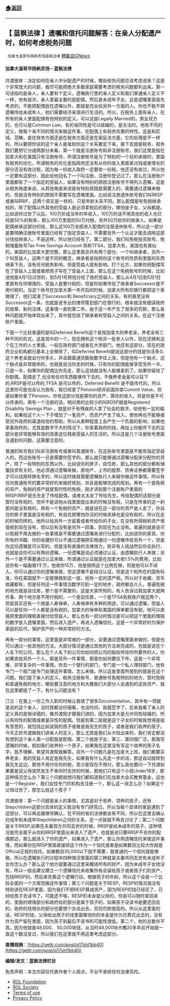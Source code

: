 ###  [:house:返回](README.md)
---


## 【 蓝枫法律 】遗嘱和信托问题解答：在亲人分配遗产时，如何考虑税务问题
` 加拿大温哥华扬帆农场蓝枫法律` [轉載自GNews](https://gnews.org/zh-hans/2464157/)

#### 加拿大温哥华扬帆农场 – 蓝枫法律
    
共渡彼岸：决定如何在亲人中分配遗产的时候，哪些税务问题应该考虑进来？这是个非常庞大的问题，我尽可能把绝大多数家庭需要考虑的税务问题都列出来。第一句话指的是亲人，亲人要有个定义，遗嘱执行里的亲人定义和我们普通亲人定义不一样，他有层次。亲人里最主要的是配偶，然后是未成年子女，这是遗嘱里面首先考虑的。不能把配偶放在遗嘱以外，那就是完全给另外一方面的人。你也不能不把遗嘱传给未成年人，他们需要经济来源进行生活的。所以，在税务上面有亲人，在所有的亲人里面配偶有他特别的定义。可以说是Legally Married的，男女双方的，也可以是Common Law。有的省同性是可以结婚的，是合法的。他有不同的定义，按每个省不同的情况来做这件事。在配偶上有税务优惠的特性。这是和区域、范畴，是在财务方面还是在税务方面还是在家庭法方面，它的处理是不一样的，所以要把你说的这个亲人是谁和你这个关系要定下来。接下去就是税务，税务我们要把它分成两部分来看，第一个就是注册账号和非注册账号，我们这里是指在加拿大和在美国只有注册账号，所谓注册账号是为了特别的一个目的来做的，里面有税务的优化，所谓税务的优化是指政府还没有从你的收入里面拿过钱或者增长的部分还没有收过税，因为每一份收入政府一定要收一份税，他还没有收过，所以他一定要有这部分，因此给他冠名了一个叫注册，注册你登记过了。那么在注册账户里面都有了一个指定的受益人，如果没有特别的原因注册账号不用列入遗嘱，这是从税务角度来说。从其他角度来说是有特别原因是需要入的，需要通过遗嘱来做的，但是没有特别的原因不需要写在遗嘱里面。比如说注册退休账号我们叫RRSP或者叫RRIF，这两个其实是一样的，只是年龄关系不同。那么配偶是有免税继承权的，除了配偶以外其他的受益人是必须拿税后的部分，哪怕是子女、父母都是。比如说你过世了以后，100万折成当年的年收入，100万的话不用其他的收入也已经是50%的税率，那么100万里面的50万付税，另外50万给你的继承人。如果是配偶继承这部分的钱，那么这100万全部进入配偶的注册退休账号，所以这一部分是要明确注册账号里面已经有了指定受益人，不需要另外一个认证才能去调用这部分钱给继承人，不是这样，所以他已经有了。第二部分，我们叫免税投资账号、免税储蓄账号Tax Free Savings Account 简称TFSA，加拿大有，美国也有类似的，美国的比加拿大更完整。那么这里面总共有两个部分，一个叫继承者，另外一个叫受益人，这两个是不同的概念，继承者是指把你这个账号的性质和里面的东西继承下去，没有任何税务影响，但是受益人就有影响。打个比方，如果你把配偶写在了受益人上面或者把孩子写在了受益人上面，那么在这个免税账号的时候，比如说他是4月1日过世的，到5月1号把钱分给了他的受益人，那么从4月1日到5月1日里面有任何增值的，受益人是要付税的，但是你如果传给了继承者Successor是不用付税的。当这个账号在加拿大第一年开启的时候，加拿大所有的银行都把这个表做错了，他们混淆了Successor和 Beneficiary之间的关系，有的甚至没有Successor这一条，也就是说专业的律师策划部门在银行的，根本就没有细读政府的规章、新的法律。这事情一直到第二年，由于这一年产生了很多的罚款，那么各种问题就开始体现出来了，其中就包括了继承者和受益人之间的关系，在这个注册账户里面。
 
下面一个比较普遍的是叫Deferred Benefit这个是指加拿大的养老金，养老金有三种不同的形式，这是其中的一个，现在拥有这个除非一批老人以外，现在还拥有这个在工作的人士里面，一般在政府部门或者在大学部门，他还有这部分，现在的政府企业机构都已基本上全移除了，叫Deferred Benefit就说这部分的钱是你活多久这个养老金就会付你多久，并且跟着通货膨胀数字往上涨，但是他有一个缺点，这个缺点是非常致命的，也就是说当你走的时候，只有你的配偶能够享受另外一半，只是一半，如果你的配偶比你先走，那么这钱就没有人能够拿到了。如果你留给了你配偶，配偶走了,也没有任何东西能够传下去的，不像养老金是可以往下的,RRSP是可以传的,TFSA 是可以传的，Deferred Benefit 是不能传代的。所以这里你可能也会认为我有，我已经拿了Pension除非前面你拿Commit Value，但是如果你拿了Pension，你有这部分钱是算你的资产、算你的收入，但是你是不可以传承的。再有一个注册的话，相对用的比较少的叫RDSP就是Registered Disability Savings Plan ，就是对于有残疾的人拿了社会的救济，给他有一定的福利。如果给这个人一下子增加了一笔资产，而资产产生了收入，使他再也不能够接受另外政府的渠道给他的帮助，所以从某种程度上会产生一个负面的影响，如果他拿着政府的，尤其是数字不大的情况下，你拿着政府的钱，再加上你能传下去的这部分是非常能够有效的改善这位残疾受益人的生活的，所以这是几个注册账号里面会遇到的问题，这需要注意的。
 
普通的账号我们叫非注册账号或者叫普通账号，在这些账号里面是不能有指定受益人的，而这些账号一旦是需要你签字的，那么就只能够通过遗嘱分配来分配你的资产，除了一些特别的东西以外，比如说你的房子、自住房，那么其他的部分都和储蓄投资有关的，他必须通过遗嘱来做，房地产、上市的股票、债券证券都需要签字才可以动用转换名字的，所以这时候就需要遗嘱执行人来替你做这件事情，所以有任何普通账号的要非常好的来做好规划，并且是能够完成的规划。再有一个是免税的资产，免税的资产就是暂时性的免税，刚才讲到那个注册账户里面的RRSP/RRIF是先生走了传给配偶，或者太太走了传给先生，传给配偶的这部分是暂时没有税的，但并不是说他从钱里面提出来的时候没有税，只是在传承的这一刹那间是没有税的。再有一个免税的资产，就是说在这一部分的资产是人走了，你自住的房子里面是没有税的，有自住房哪怕你活的时候卖掉也是没有税的，所以在走的时候同样的。他所以给另外一方留着或者传给你的子女，在没有所得税和资产增值税到现在没有，但以后有没有是另外一回事，到现在为止没有。普遍的就是说可以免税不用去做的一些事情是不需要通过遗嘱来进行分配的，比如说你的家具、你所有的书籍、你的收藏你可以不通过遗嘱把实物通过一份遗嘱传给另外一个，但是你这份遗嘱是可以写的，但是没有直接的法律效力，除非有人挑战然后你去执行，也就是说你可以有两份遗嘱，一份遗嘱是说必须通过认证，由遗嘱执行人来做；另外一个是不需要通过认证来做，所谓通过认证就是在加拿大收1.5%的费用，比如说你有一幅画值1千万，他收你15万，他是按照这个比例在做，但是他可以不进入，你可以通过你的遗嘱来做，但这遗嘱不是经过认证。但是这个和所在的国有标准，你在美国就不一定能够做到这一层，他有一定的遗产税。所以对于收藏、货币收藏都有，但是任何这一件事情当数字已到一定的地步，政府都会介入，普遍免税的地方就是自住房，那个是不需要的，这是大家所知的。有人告诉过我加拿大就两件事、两个地方是不用付税的，一个是自住房，一个是TFSA免税账户就这两个，但是其实还有一个就是人寿保单，人寿保单有多种的用途，可以通过遗嘱，受益人可以是任何一个人都是没有税的，加拿大的保单和美国的保单都没有税，他可以直接把里面的理赔直接付给受益人，那么也有一部分的情况是可以把这个里面的理赔的数字放入遗嘱里面，然后进入遗产，再进入遗嘱信托，这是一个非常好的为保护家庭的后代，保护资产的一种非常好的方法。
 
再有一部分的事情，这里面是非常难的一部分，会要通过遗嘱里面来做的，但是也可以通过一些其他的方法，大部分情况是通过其他的方法来完成的，也就是说在个人名下的公司，那么在个人名下的公司你如何把公司的股权传给你所要传的人，你如果卖给另外一个人，那是另外一件事情，那是你如何要往下传，这是一个非常难、非常复杂的一件事情，你去一个银行的部门，专门是一个私人理财部门，他有专门一个部门是专门处理这件事情，怎么来做。所以这是里面所提到的就是在这个问题。我们提了亲人的定义，税务注册账号、普通账号免税特别的地方，暂时免税和普遍免税的地方，哪些要注意的地方和大概我们大部分人会遇到的这些资产，我在这里都提了一下。有什么问题没有？
 
汀兰：在我上一份工作入职的时候让我填了很多Documentation，其中有一项就是说的这个亲人，当时我都没仔细看，也没时间，我就签字了。后来我看了亲人的定义真的是很详细的，像共渡刚才跟我们讲的，因为加拿大是允许同性结婚的，所以有同性的配偶或者是异性的配偶。但是到第二层就是这个子女的时候我觉得是挺有意思的，就包括比如说我的孩子或者是我先生的孩子，或者是我们收养的孩子。今天正好共渡跟我们讲亲人的定义，那么尤其是我们从大陆出来的，我们肯定都没有想到这个亲人第一分配就是配偶、第二个就是子女、第三、第四很广泛，那我写遗嘱的时候，假如我们收养的一个孩子，如果我在这里没有写这个收养的孩子名字，我不理解，希望共渡帮我解答。另外一个问题凡是在加拿大上班，我们都要买养老金，我的受益人肯定是我先生，如果我有什么先走一步的话，那这自动就转到我先生这边，那他不用付任何的税，至少是现在不用付，那么我也要问一下共渡如果要是说父母突然发生不幸同时去世的时候，那他们只有这个小孩Under18岁，那这种情况怎么办？第三个问题就想问我们都知道我们在加拿大会买教育基金，这也是一个Register，我们会找专门的机构去注册一个，那么这一块怎么办？如果这个父母过世了，那怎么给这个孩子？
 
共渡彼岸：第一个问题是亲人的事情，尤其是对于收养、领养的孩子，还有Stepchildren这部分具体的定义我没有专门研究过，所以当每个具体的家庭遇到了这部分，可以再去跟律师确认，在不同的省的法律都会有不同，所以在这里去确认对成年和未成年Stepchildren之间的关系，这一点我就不再去讨论了；第二个问题是关于RRSP,如果在夫妻双方共同去世的时候，RRSP是给未成年的孩子，这种情况是完全属于从你的RRSP里面出来进入了遗产，也就是说只要RRSP不去你的配偶那边，那么就进入了你的遗产，如果进入了遗产，那么你用遗嘱信托来做这件事情，而如果你在RRSP里面直接把这个作为一个信托或者是如果数目比较大你就是Official正规的信托，如果数目35,000以下就不需要，就普通的一个信托就能够做，所以在遗嘱执行的过程中四种情况里面的第三种就是夫妻共同去世有未成年子女你怎么办？那么这个地方就要通过这里来概括所有的财产，因为未成年子女他没有，所以一般会建议建立一个遗嘱信托来收集所有会留给孩子或者孩子们的资产，包括RRSP的，然后来完善这个遗嘱行动，根据孩子的年龄，所以这个会是一个比较全面的一个方案而做这件事情；第三个问题是关于RESP，RESP的情况我没有特别讲在RESP里面，因为我们不把RESP算成资产，因为RESP的钱已经花了，已经给孩子去读书了，可能还不够，RESP的本金是父母的，你是可以随时拿回来的，里面的增值部分和政府给的部分是属于孩子的，如果孩子没读书是要还回去的，政府的钱增长的部分也要想个办法出去，否则罚款很高的。所以从这里面的话，RESP的钱、父母给出孩子的钱里面哪怕你的本金是作为花费花出去的，没有作为资产留在里面，因为孩子到最后不读书的可能性很低。第二个，他的总数并不高，因为他就是48,000、 50,000块钱，从当时48,000块大概20多年前开始就一直这个数没变过，所以我们在这里就不再这里考虑这部分。
 
**直播视频**：[https://gettr.com/post/p17shl1bb40](https://gettr.com/post/p17shl1bb40)
 
**编辑/发文：蓝枫法律栏目**

免责声明：本文内容仅代表作者个人观点，平台不承担任何法律风险。
  
- [ROL Foundation](https://rolfoundation.org/)
- [ROL Society](https://rolsociety.org/)
- [Terms of use](https://gnews.org/terms-of-use-3/)
- [Privacy Policy](https://gnews.org/privacy-policy/)

